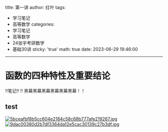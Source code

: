 title: 第一讲
author: 红叶
tags:
  - 学习笔记
  - 高等数学
categories:
  - 学习笔记
  - 高等数学
  - 24张宇考研数学
  - 基础30讲
sticky: 'true'
math: true
date: 2023-06-29 19:46:00
---
# 函数的四种特性及重要结论
!!笔记!!
!! 黑幕黑幕黑幕黑幕黑幕黑幕！！

## test

[![5bceafbf8b5cc604e2184c58c68b777afe219267.jpg](https://img.ylymoe.eu.org/images/2023/07/02/5bceafbf8b5cc604e2184c58c68b777afe219267.jpg)](https://img.ylymoe.eu.org/image/XD7)
[![9dac00380d2b7df3364da12e5cac30139c27b3df.jpg](https://img.ylymoe.eu.org/images/2023/07/02/9dac00380d2b7df3364da12e5cac30139c27b3df.jpg)](https://img.ylymoe.eu.org/image/tLD)

